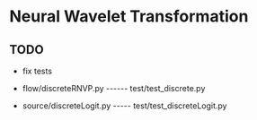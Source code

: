 # Neural Wavelet Transformation

## TODO

- fix tests

- flow/discreteRNVP.py  ------ test/test_discrete.py

- source/discreteLogit.py ----- test/test_discreteLogit.py

  